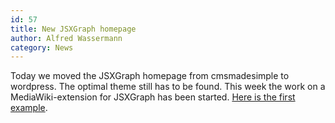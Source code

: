 ```yaml
---
id: 57
title: New JSXGraph homepage
author: Alfred Wassermann
category: News
---
```

Today we moved the JSXGraph homepage from cmsmadesimple to wordpress. The optimal theme still has to be found. This week the work on a MediaWiki-extension for JSXGraph has been started. [Here is the first example](http://jsxgraph.uni-bayreuth.de/wiki/index.php/Use_the_MediaWiki_extension_for_JSXGraph).